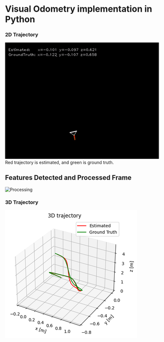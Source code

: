 # Visual Odometry implementation in Python

### 2D Trajectory 
![2D Trajectory](https://github.com/AROS-Vision-Group/Mono-VO/blob/main/gifs/camera_box_egomotion.gif?raw=true)  
Red trajectory is estimated, and green is ground truth.

## Features Detected and Processed Frame
![Processing](https://github.com/AROS-Vision-Group/Mono-VO/blob/main/gifs/processed_frame.gif?raw=true)

### 3D Trajectory
![3D Trajectory](https://github.com/AROS-Vision-Group/Mono-VO/blob/main/results/images_v1/ground_truth/AB_SHI/plots/3d_traj.png) 
